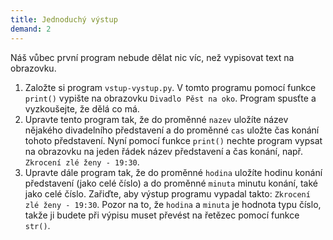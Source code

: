 ```yaml
---
title: Jednoduchý výstup
demand: 2
---
```


Náš vůbec první program nebude dělat nic víc, než vypisovat text na obrazovku.

1. Založte si program `vstup-vystup.py`. V tomto programu pomocí funkce `print()` vypište na obrazovku `Divadlo Pěst na oko`. Program spusťte a vyzkoušejte, že dělá co má.
1. Upravte tento program tak, že do proměnné `nazev` uložíte název nějakého divadelního představení a do proměnné `cas` uložte čas konání tohoto představení. Nyní pomocí funkce `print()` nechte program vypsat na obrazovku na jeden řádek název představení a čas konání, např. `Zkrocení zlé ženy - 19:30`.
1. Upravte dále program tak, že do proměnné `hodina` uložíte hodinu konání představení (jako celé číslo) a do proměnné `minuta` minutu konání, také jako celé číslo. Zařiďte, aby výstup programu vypadal takto: `Zkrocení zlé ženy - 19:30`. Pozor na to, že `hodina` a `minuta` je hodnota typu číslo, takže ji budete při výpisu muset převést na řetězec pomocí funkce `str()`.
